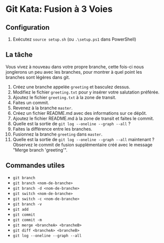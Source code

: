 # Git Kata: Fusion à 3 Voies

## Configuration

1. Exécutez `source setup.sh` (ou `.\setup.ps1` dans PowerShell)

## La tâche

Vous vivez à nouveau dans votre propre branche, cette fois-ci nous jonglerons un peu avec les branches, pour montrer à quel point les branches sont légères dans git.

1. Créez une branche appelée `greeting` et basculez dessus.
2. Modifiez le fichier `greeting.txt` pour y insérer votre salutation préférée.
3. Ajoutez le fichier `greeting.txt` à la zone de transit.
4. Faites un commit.
5. Revenez à la branche `master`.
6. Créez un fichier README.md avec des informations sur ce dépôt.
7. Ajoutez le fichier README.md à la zone de transit et faites le commit.
8. Quelle est la sortie de `git log --oneline --graph --all` ?
9. Faites la différence entre les branches.
10. Fusionnez la branche `greeting` dans `master`.
11. Quelle est la sortie de `git log --oneline --graph --all` maintenant ? Observez le commit de fusion supplémentaire créé avec le message "Merge branch 'greeting'".

## Commandes utiles

- `git branch`
- `git branch <nom-de-branche>`
- `git branch -d <nom-de-branche>`
- `git switch <nom-de-branche>`
- `git switch -c <nom-de-branche>`
- `git branch -v`
- `git add`
- `git commit`
- `git commit -m`
- `git merge <brancheA> <brancheB>`
- `git diff <brancheA> <brancheB>`
- `git log --oneline --graph --all`
